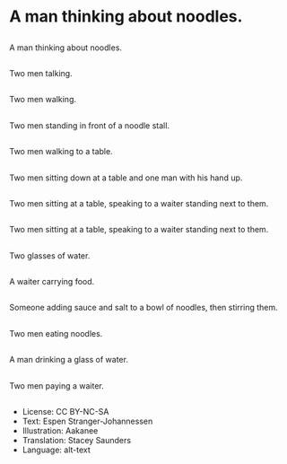 # A man thinking about noodles.

##
A man thinking about noodles.

##
Two men talking.

##
Two men walking.

##
Two men standing in front of a noodle stall.

##
Two men walking to a table.

##
Two men sitting down at a table and one man with his hand up.

##
Two men sitting at a table, speaking to a waiter standing next to them.

##
Two men sitting at a table, speaking to a waiter standing next to them.

##
Two glasses of water.

##
A waiter carrying food.

##
Someone adding sauce and salt to a bowl of noodles, then stirring them.

##
Two men eating noodles.

##
A man drinking a glass of water.

##
Two men paying a waiter.

##
* License: CC BY-NC-SA
* Text: Espen Stranger-Johannessen
* Illustration: Aakanee
* Translation: Stacey Saunders
* Language: alt-text
